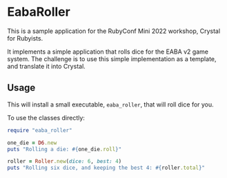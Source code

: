 # EabaRoller

This is a sample application for the RubyConf Mini 2022 workshop, Crystal for Rubyists.

It implements a simple application that rolls dice for the EABA v2 game system. The challenge is to use this simple implementation as a template, and translate it into Crystal.

## Usage

This will install a small executable, `eaba_roller`, that will roll dice for you.

To use the classes directly:

```ruby
require "eaba_roller"

one_die = D6.new
puts "Rolling a die: #{one_die.roll}"

roller = Roller.new(dice: 6, best: 4)
puts "Rolling six dice, and keeping the best 4: #{roller.total}"
```
